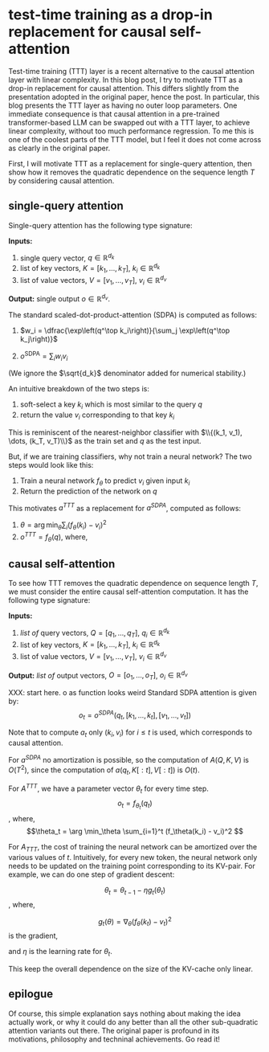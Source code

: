 # test-time training as a drop-in replacement for causal self-attention

Test-time training (TTT) layer is a recent alternative
to the causal attention layer with linear complexity.
In this blog post,
I try to motivate TTT as a drop-in replacement for causal attention.
This differs slightly from the presentation adopted in the original paper,
hence the post.
In particular,
this blog presents the TTT layer as having no outer loop parameters.
One immediate consequence is that causal attention in a pre-trained
transformer-based LLM can be swapped out with a TTT layer,
to achieve linear complexity,
without too much performance regression.
To me this is one of the coolest parts of the TTT model,
but I feel it does not come across as clearly in the original paper.


First, I will motivate TTT as a replacement for single-query attention,
then show how it removes the quadratic dependence on the sequence length $T$
by considering causal attention.


## single-query attention

Single-query attention has the following type signature:

__Inputs:__
1. single query vector, $q \in \mathbb{R}^{d_k}$
2. list of key vectors, $K = [k_1, \dots, k_T]$, $k_i \in \mathbb{R}^{d_k}$
3. list of value vectors, $V = [v_1, \dots, v_T]$, $v_i \in \mathbb{R}^{d_v}$

__Output:__ single output $o \in \mathbb{R}^{d_v}$.

The standard scaled-dot-product-attention (SDPA) is computed as follows:

1. $w_i = \dfrac{\exp\left(q^\top k_i\right)}{\sum_j \exp\left(q^\top k_j\right)}$

2. $o^{\text{SDPA}} = \sum_i w_i v_i$

(We ignore the $\sqrt{d_k}$ denominator added for numerical stability.)

An intuitive breakdown of the two steps is:
1. soft-select a key $k_i$ which is most similar to the query $q$
2. return the value $v_i$ corresponding to that key $k_i$


This is reminiscent of the nearest-neighbor classifier with
$\\{(k_1, v_1), \dots, (k_T, v_T)\\}$ as the train set
and $q$ as the test input.

But, if we are training classifiers, why not train a neural network?
The two steps would look like this:
1. Train a neural network $f_\theta$ to predict $v_i$ given input $k_i$
2. Return the prediction of the network on $q$

This motivates $a^{TTT}$ as a replacement for $a^{SDPA}$,
computed as follows:
1. $\theta = \arg \min_\theta \sum_i (f_\theta(k_i) - v_i)^2$
2. $o^{TTT} = f_\theta(q)$, where,



## causal self-attention

To see how TTT removes the quadratic dependence on sequence length $T$,
we must consider the entire causal self-attention computation.
It has the following type signature:

__Inputs:__
1. _list of_ query vectors, $Q = [q_1, \dots, q_T]$, $q_i \in \mathbb{R}^{d_k}$
2. list of key vectors, $K = [k_1, \dots, k_T]$, $k_i \in \mathbb{R}^{d_k}$
3. list of value vectors, $V = [v_1, \dots, v_T]$, $v_i \in \mathbb{R}^{d_v}$

__Output:__ _list of_ output vectors, $O = [o_1, \dots, o_T]$, $o_i \in \mathbb{R}^{d_v}$

XXX: start here. o as function looks weird
Standard SDPA attention is given by:
$$o_t = o^{SDPA}(q_t, [k_1, \dots, k_t], [v_1, \dots, v_t])$$

Note that to compute $a_t$ only $(k_i, v_i)$ for $i \le t$ is used,
which corresponds to causal attention.

For $a^{SDPA}$ no amortization is possible,
so the computation of $A(Q, K, V)$ is $O(T^2)$,
since the computation of $a(q_t, K[:t], V[:t])$ is $O(t)$.

For $A^{TTT}$, we have a parameter vector $\theta_t$ for every time step.
$$o_t = f_{\theta_t}(q_t)$$, where,
$$\theta_t = \arg \min_\theta \sum_{i=1}^t (f_\theta(k_i) - v_i)^2 $$

For $A_{TTT}$, the cost of training the neural network can be amortized over
the various values of $t$.
Intuitively, for every new token,
the neural network only needs to be updated on the training point
corresponding to its KV-pair.
For example, we can do one step of gradient descent:

$$\theta_t = \theta_{t-1} - \eta g_t(\theta_t)$$, where,

$$g_t(\theta) = \nabla_\theta (f_\theta(k_t) - v_t)^2$$ is the gradient,

and $\eta$ is the learning rate for $\theta_t$.

This keep the overall dependence on the size of the KV-cache only linear.


## epilogue

Of course, this simple explanation says nothing about
making the idea actually work,
or why it could do any better than all the other
sub-quadratic attention variants out there.
The original paper is profound in its motivations,
philosophy and techninal achievements.
Go read it!



<!--## acknowledgements-->
<!---->
<!--This blog was inspired by discussions with Krish Parikh and Marcel Roed.-->
<!--Thanks to them and xxx for feedback on the draft.-->

